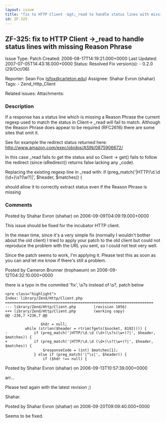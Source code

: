 ```yaml
---
layout: issue
title: "fix to HTTP Client -&gt;_read to handle status lines with missing Reason Phrase"
id: ZF-325
---
```


ZF-325: fix to HTTP Client ->\_read to handle status lines with missing Reason Phrase
-------------------------------------------------------------------------------------

 Issue Type: Patch Created: 2006-08-17T14:19:21.000+0000 Last Updated: 2007-07-05T14:43:18.000+0000 Status: Resolved Fix version(s): - 0.2.0 (29/Oct/06)
 
 Reporter:  Sean Fox (sfox@carleton.edu)  Assignee:  Shahar Evron (shahar)  Tags: - Zend\_Http\_Client
 
 Related issues: 
 Attachments: 
### Description

If a response has a status line which is missing a Reason Phrase the current regexp used to match the status in Client-> \_read will fail to match. Although the Reason Phrase does appear to be required (RFC2616) there are some sites that omit it.

See for example the redirect status returned here: <http://www.amazon.com/exec/obidos/ASIN/0875906672/>

In this case \_read fails to get the status and so Client -> get() fails to follow the redirect (since isRedirect() returns false lacking any \_code).

Replacing the existing regexp line in \_read with: if (preg\_match('|HTTP/\\d.\\d (\\d+)\\s?(\\w?)|', $header, $matches)) {

should allow it to correctly extract status even if the Reason Phrase is missing

 

 

### Comments

Posted by Shahar Evron (shahar) on 2006-09-09T04:09:19.000+0000

This issue should be fixed for the incubator HTTP client.

In the mean time, since it's a very simple fix (normally I wouldn't bother about the old client) I tried to apply your patch to the old client but could not reproduce the problem with the URL you sent, so I could not test very well.

Since the patch seems to work, I'm applying it. Please test this as soon as you can and let me know if there's still a problem.

 

 

Posted by Cameron Brunner (trophaeum) on 2006-09-12T04:32:10.000+0000

there is a typo in the commited 'fix', \\s?s instead of \\s?, patch below

 
    <pre class="highlight">
    Index: library/Zend/Http/Client.php
    ===================================================================
    --- library/Zend/Http/Client.php        (revision 1056)
    +++ library/Zend/Http/Client.php        (working copy)
    @@ -236,7 +236,7 @@
    
                    $hdr = null;
             while (strlen($header = rtrim(fgets($socket, 8192)))) {
    -            if (preg_match('|HTTP/\d.\d (\d+)\s?s(\w+)?|', $header, $matches)) {
    +            if (preg_match('|HTTP/\d.\d (\d+)\s?(\w+)?|', $header, $matches)) {
                     $responseCode = (int) $matches[1];
                 } else if (preg_match('|^\s|', $header)) {
                     if ($hdr !== null) {


 

 

Posted by Shahar Evron (shahar) on 2006-09-13T10:57:39.000+0000

arr...

Please test again with the latest revision ;)

Shahar.

 

 

Posted by Shahar Evron (shahar) on 2006-09-20T09:09:40.000+0000

Seems to be fixed.

 

 